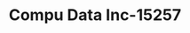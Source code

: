 ---
f_zip-code: 75601
f_state-code: TX
title: Compu Data Inc-15257
f_phone: 903-753-8354
f_city-only: Longview
f_address: 500 N 2Nd Street Longview
f_location-unique-id: '15257'
slug: compu-data-inc-15257
updated-on: '2024-05-30T13:46:58.046Z'
created-on: '2024-05-30T13:36:59.803Z'
published-on: '2024-05-30T13:54:32.469Z'
f_city-state: cms/city/longview-tx.md
f_company: cms/company/compu-data-inc.md
f_state: cms/state/texas.md
layout: '[payday-loan].html'
tags: payday-loan
---